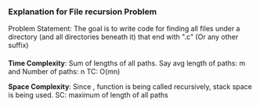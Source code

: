 ### Explanation for File recursion Problem

Problem Statement: The goal is to write code for finding all files under a directory (and all directories beneath it) that end with ".c" (Or any other suffix)

#### 
**Time Complexity**: Sum of lengths of all paths.
Say avg length of paths: m and
Number of paths: n
TC: O(mn)

**Space Complexity**: Since , function is being called recursively, stack space is being used.
SC: maximum of length of all paths

